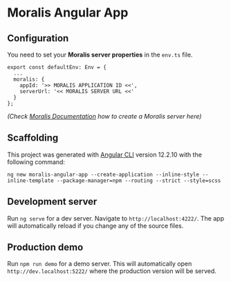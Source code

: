 # Moralis Angular App

## Configuration

You need to set your **Moralis server properties** in the `env.ts` file.<br>

```
export const defaultEnv: Env = {
  ...
  moralis: {
    appId: '>> MORALIS APPLICATION ID <<',
    serverUrl: '<< MORALIS SERVER URL <<'
  }
};
```
_(Check [Moralis Documentation](https://docs.moralis.io/moralis-server/getting-started/create-a-moralis-server) how to create a Moralis server here)_
## Scaffolding

This project was generated with [Angular CLI](https://github.com/angular/angular-cli) version 12.2.10 with the following command:
```
ng new moralis-angular-app --create-application --inline-style --inline-template --package-manager=npm --routing --strict --style=scss
```

## Development server

Run `ng serve` for a dev server. Navigate to `http://localhost:4222/`. The app will automatically reload if you change any of the source files.

## Production demo

Run `npm run demo` for a demo server. This will automatically open `http://dev.localhost:5222/` where the production version will be served.
